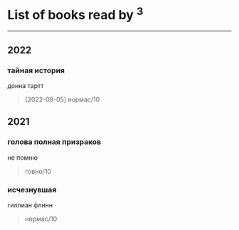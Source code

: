 # List of books read by [](https://plus.google.com/u/0/101368518035734751027/)<sup>3</sup>
---

## 2022

### тайная история
донна тартт
> [2022-08-05] нормас/10



## 2021

### голова полная призраков
не помню
> говно/10


### исчезнувшая
гиллиан флинн
> нормас/10



